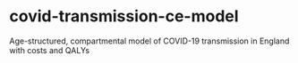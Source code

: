 # covid-transmission-ce-model
Age-structured, compartmental model of COVID-19 transmission in England with costs and QALYs
